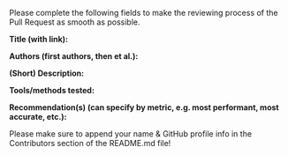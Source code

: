 Please complete the following fields to make the reviewing process of the Pull Request as smooth as possible.

**Title (with link):**

**Authors (first authors, then et al.):**

**(Short) Description:**

**Tools/methods tested:**

**Recommendation(s) (can specify by metric, e.g. most performant, most accurate, etc.):**

Please make sure to append your name & GitHub profile info in the Contributors section of the README.md file!
